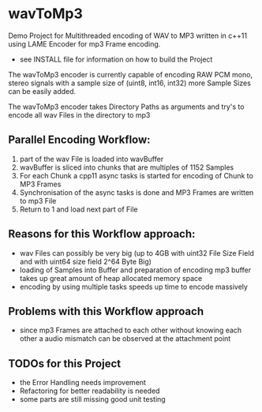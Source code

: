# wavToMp3
Demo Project for Multithreaded encoding of WAV to MP3 written in c++11 using LAME Encoder for mp3 Frame encoding.

* see INSTALL file for information on how to build the Project

The wavToMp3 encoder is currently capable of encoding RAW PCM mono, stereo signals with a sample size of (uint8, int16, int32) more Sample Sizes can be easily added.

The wavToMp3 encoder takes Directory Paths as arguments and try's to encode all wav Files in the directory to mp3

## Parallel Encoding Workflow:
1. part of the wav File is loaded into wavBuffer
2. wavBuffer is sliced into chunks that are multiples of 1152 Samples 
3. For each Chunk a cpp11 async tasks is started for encoding of Chunk to MP3 Frames
4. Synchronisation of the async tasks is done and MP3 Frames are written to mp3 File
5. Return to 1 and load next part of File

## Reasons for this Workflow approach:
* wav Files can possibly be very big (up to 4GB with uint32 File Size Field and with uint64 size field 2^64 Byte Big)
* loading of Samples into Buffer and preparation of encoding mp3 buffer takes up great amount of heap allocated memory space
* encoding by using multiple tasks speeds up time to encode massively

## Problems with this Workflow approach
* since mp3 Frames are attached to each other without knowing each other a audio mismatch can be observed at the attachment point

## TODOs for this Project
* the Error Handling needs improvement
* Refactoring for better readability is needed
* some parts are still missing good unit testing